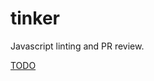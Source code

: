tinker
======

Javascript linting and PR review.

[TODO](https://github.com/kasparasg/tinker/issues/1)
